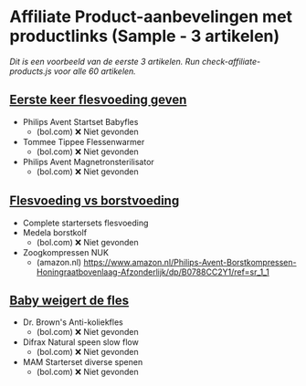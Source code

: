 # Affiliate Product-aanbevelingen met productlinks (Sample - 3 artikelen)

_Dit is een voorbeeld van de eerste 3 artikelen. Run check-affiliate-products.js voor alle 60 artikelen._

## [Eerste keer flesvoeding geven](https://www.flesvoedingcalculator.nl/kennisbank/basis-flesvoeding/eerste-keer-flesvoeding-geven/)
- Philips Avent Startset Babyfles
  - (bol.com) ❌ Niet gevonden
- Tommee Tippee Flessenwarmer
  - (bol.com) ❌ Niet gevonden
- Philips Avent Magnetronsterilisator
  - (bol.com) ❌ Niet gevonden

## [Flesvoeding vs borstvoeding](https://www.flesvoedingcalculator.nl/kennisbank/basis-flesvoeding/flesvoeding-vs-borstvoeding/)
- Complete startersets flesvoeding
- Medela borstkolf
  - (bol.com) ❌ Niet gevonden
- Zoogkompressen NUK
  - (amazon.nl) https://www.amazon.nl/Philips-Avent-Borstkompressen-Honingraatbovenlaag-Afzonderlijk/dp/B0788CC2Y1/ref=sr_1_1

## [Baby weigert de fles](https://www.flesvoedingcalculator.nl/kennisbank/basis-flesvoeding/baby-weigert-de-fles/)
- Dr. Brown's Anti-koliekfles
  - (bol.com) ❌ Niet gevonden
- Difrax Natural speen slow flow
  - (bol.com) ❌ Niet gevonden
- MAM Starterset diverse spenen
  - (bol.com) ❌ Niet gevonden


